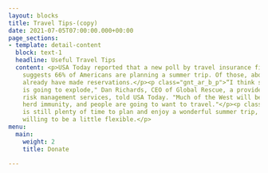 ```yaml
---
layout: blocks
title: Travel Tips-(copy)
date: 2021-07-05T07:00:00.000+00:00
page_sections:
- template: detail-content
  block: text-1
  headline: Useful Travel Tips
  content: <p>USA Today reported that a new poll by travel insurance firm World Nomads
    suggests 66% of Americans are planning a summer trip. Of those, about one-third
    already have made reservations.</p><p class="gnt_ar_b_p">“I think summer travel
    is going to explode," Dan Richards, CEO of Global Rescue, a provider of travel
    risk management services, told USA Today. "Much of the West will be approaching
    herd immunity, and people are going to want to travel."</p><p class="gnt_ar_b_p">There
    is still plenty of time to plan and enjoy a wonderful summer trip, if you are
    willing to be a little flexible.</p>
menu:
  main:
    weight: 2
    title: Donate

---
```


